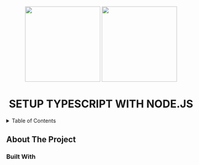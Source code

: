 <a name="readme-top"></a>
  
<!-- PROJECT LOGO -->
<br />
<div align="center">
  <img src="https://cdn.jsdelivr.net/gh/devicons/devicon@latest/icons/typescript/typescript-original.svg" width="200" height="200" class="title-image" />
  <img src="https://cdn.jsdelivr.net/gh/devicons/devicon@latest/icons/nodejs/nodejs-original-wordmark.svg" width="200" height="200" class="title-image" />
  <br/>
  <h1 align="center">SETUP TYPESCRIPT WITH NODE.JS</h1>
</div>

<details>
  <summary>Table of Contents</summary>
  <ol>
    <li>
      <a href="#about-the-project">About The Project</a>
      <ul>
        <li><a href="#built-with">Built With</a></li>
      </ul>
    </li>
  </ol>
</details>


<!-- ABOUT THE PROJECT -->
## About The Project

### Built With
